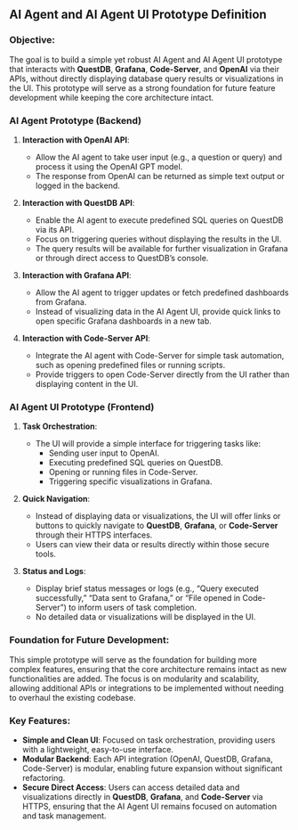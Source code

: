 ## AI Agent and AI Agent UI Prototype Definition

### Objective:
The goal is to build a simple yet robust AI Agent and AI Agent UI prototype that interacts with **QuestDB**, **Grafana**, **Code-Server**, and **OpenAI** via their APIs, without directly displaying database query results or visualizations in the UI. This prototype will serve as a strong foundation for future feature development while keeping the core architecture intact.

### AI Agent Prototype (Backend)

1. **Interaction with OpenAI API**:
   - Allow the AI agent to take user input (e.g., a question or query) and process it using the OpenAI GPT model.
   - The response from OpenAI can be returned as simple text output or logged in the backend.

2. **Interaction with QuestDB API**:
   - Enable the AI agent to execute predefined SQL queries on QuestDB via its API.
   - Focus on triggering queries without displaying the results in the UI.
   - The query results will be available for further visualization in Grafana or through direct access to QuestDB’s console.

3. **Interaction with Grafana API**:
   - Allow the AI agent to trigger updates or fetch predefined dashboards from Grafana.
   - Instead of visualizing data in the AI Agent UI, provide quick links to open specific Grafana dashboards in a new tab.

4. **Interaction with Code-Server API**:
   - Integrate the AI agent with Code-Server for simple task automation, such as opening predefined files or running scripts.
   - Provide triggers to open Code-Server directly from the UI rather than displaying content in the UI.

### AI Agent UI Prototype (Frontend)

1. **Task Orchestration**:
   - The UI will provide a simple interface for triggering tasks like:
     - Sending user input to OpenAI.
     - Executing predefined SQL queries on QuestDB.
     - Opening or running files in Code-Server.
     - Triggering specific visualizations in Grafana.
   
2. **Quick Navigation**:
   - Instead of displaying data or visualizations, the UI will offer links or buttons to quickly navigate to **QuestDB**, **Grafana**, or **Code-Server** through their HTTPS interfaces.
   - Users can view their data or results directly within those secure tools.

3. **Status and Logs**:
   - Display brief status messages or logs (e.g., “Query executed successfully,” “Data sent to Grafana,” or “File opened in Code-Server”) to inform users of task completion.
   - No detailed data or visualizations will be displayed in the UI.

### Foundation for Future Development:
This simple prototype will serve as the foundation for building more complex features, ensuring that the core architecture remains intact as new functionalities are added. The focus is on modularity and scalability, allowing additional APIs or integrations to be implemented without needing to overhaul the existing codebase.

### Key Features:
- **Simple and Clean UI**: Focused on task orchestration, providing users with a lightweight, easy-to-use interface.
- **Modular Backend**: Each API integration (OpenAI, QuestDB, Grafana, Code-Server) is modular, enabling future expansion without significant refactoring.
- **Secure Direct Access**: Users can access detailed data and visualizations directly in **QuestDB**, **Grafana**, and **Code-Server** via HTTPS, ensuring that the AI Agent UI remains focused on automation and task management.



